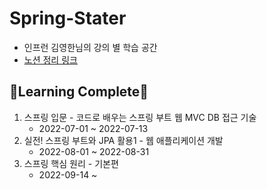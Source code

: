 # Spring-Stater
- 인프런 김영한님의 강의 별 학습 공간
- [노션 정리 링크](https://leeward-opossum-93c.notion.site/4069f235948b4e00939d2de2356ca6c0?v=3fdc718468ff4acc9bb054bcfed265fe)
## 🎊Learning Complete🎉
1. 스프링 입문 - 코드로 배우는 스프링 부트 웹 MVC DB 접근 기술
    - 2022-07-01 ~ 2022-07-13
2. 실전! 스프링 부트와 JPA 활용1 - 웹 애플리케이션 개발
    - 2022-08-01 ~ 2022-08-31
3. 스프링 핵심 원리 - 기본편
    - 2022-09-14 ~
